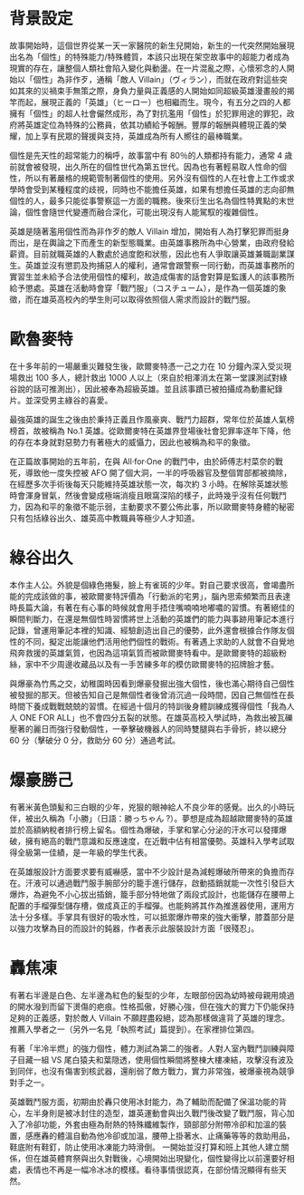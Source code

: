 # 背景設定

故事開始時，這個世界從某一天一家醫院的新生兒開始，新生的一代突然開始展現出名為「個性」的特殊能力/特殊體質，本該只出現在架空故事中的超能力者成為現實的存在，讓整個人類社會陷入變化與動盪。在一片混亂之際，心懷邪念的人開始以「個性」為非作歹，通稱「敵人 Villain」（ヴィラン），而就在政府對這些突如其來的災禍束手無策之際，身負力量與正義感的人開始如同超級英雄漫畫般的揭竿而起，展現正義的「英雄」（ヒーロー）也相繼而生。現今，有五分之四的人都擁有「個性」的超人社會儼然成形，為了對抗濫用「個性」於犯罪用途的罪犯，政府將英雄定位為特殊的公務員，依其功績給予報酬。豐厚的報酬與體現正義的榮耀，加上享有民眾的聲援與支持，英雄成為所有人嚮往的最棒職業。

個性是先天性的超常能力的稱呼，故事當中有 80％的人類都持有能力，通常 4 歳前就會被發現，出久所在的個性世代為第五世代。因為也有著輕易取人性命的個性，所以有著嚴格的規範管制著個性的使用。另外沒有個性的人在社會上工作或求學時會受到某種程度的歧視，同時也不能擔任英雄，如果有想擔任英雄的志向卻無個性的人，最多只能從事警察這一方面的職務。後來衍生出名為個性特異點的末世論，個性會隨世代變遷而融合深化，可能出現沒有人能駕馭的複雜個性。

英雄是隨著濫用個性而為非作歹的敵人 Villain 增加，開始有人為打擊犯罪而挺身而出，是在輿論之下而產生的新型態職業。由英雄事務所為中心營業，由政府發給薪資。目前就職英雄的人數處於過度飽和狀態，因此也有人爭取讓英雄兼職副業謀生。英雄並沒有懲罰及拘捕惡人的權利，通常會跟警察一同行動，而英雄事務所的實習生並未給予合法使用個性的權利，故造成傷害的話會對算是監護人的該事務所給予懲處。英雄在活動時會穿「戰鬥服」（コスチューム），是作為一個英雄的象徵，而在雄英高校內的學生則可以取得依照個人需求而設計的戰鬥服。

# 歐魯麥特

在十多年前的一場嚴重災難發生後，歐爾麥特憑一己之力在 10 分鐘內深入受災現場救出 100 多人，總計救出 1000 人以上（來自於相澤消太在第一堂課測試對綠谷說的話可推測出），因此被奉為超級英雄。並且該事蹟已被拍攝成為動畫紀錄片。並深受男主綠谷的喜愛。

最強英雄的誕生之後由於秉持正義且作風豪爽、戰鬥力超群，常年位於英雄人氣榜榜首，故被稱為 No.1 英雄。從歐爾麥特在英雄界登場後社會犯罪率逐年下降，他的存在本身就對惡勢力有著極大的威懾力，因此也被稱為和平的象徵。

在正篇故事開始的五年前，在與 All·for·One 的戰鬥中，由於師傅志村菜奈的戰死，導致他一度失控被 AFO 開了個大洞，一半的呼吸器官及整個胃部都被摘除，在經歷多次手術後每天只能維持英雄狀態一次，每次約 3 小時。在解除英雄狀態時會渾身冒氣，然後會變成極端消瘦且眼窩深陷的樣子，此時幾乎沒有任何戰鬥力，因為和平的象徵不能示弱，主動要求不要公佈此事，所以歐爾麥特身體的秘密只有包括綠谷出久、雄英高中教職員等極少人才知道。

# 綠谷出久

本作主人公。外貌是個綠色捲髮，臉上有雀斑的少年。對自己要求很高，會竭盡所能的完成該做的事，被歐爾麥特評價為「行動派的宅男」，腦內思索頻繁而且表達時長篇大論，有著在有心事的時候就會用手捂住嘴喃喃地嘟噥的習慣。有著絕佳的瞬間判斷力，在還是無個性時習慣將世上活動的英雄們的能力與事跡用筆記本進行記錄，曾運用筆記本裡的知識、經驗創造出自己的優勢，此外還會根據合作隊友個性的不同，擬定出能讓他們活用他們個性的戰術。有著遇上求助的人就會不自覺地飛奔救援的英雄氣質，也因為這項氣質而被歐爾麥特看中。是歐爾麥特的超級粉絲，家中不少周邊收藏品以及有一手苦練多年的模仿歐爾麥特的招牌臉才藝。

與爆豪為竹馬之交，幼稚園時因看到爆豪發掘出強大個性，後也滿心期待自己個性被發掘的那天。但被告知自己是無個性者後曾消沉過一段時間，因自己無個性在長時間下養成戰戰兢兢的習慣。在經過十個月的特訓後身體訓練成獲得個性「我為人人 ONE FOR ALL」也不會四分五裂的狀態。在雄英高校入學試時，為救出被瓦礫壓著的麗日而強行發動個性，一拳擊破機器人的同時雙腿與右手骨折，終以總分 60 分（擊破分 0 分，救助分 60 分）通過考試。

# 爆豪勝己

有著米黃色頭髪和三白眼的少年，兇狠的眼神給人不良少年的感覺。出久的小時玩伴，被出久稱為「小勝」（日語：勝っちゃん ?）。夢想是成為超越歐爾麥特的英雄並於高額納稅者排行榜上留名。個性為爆破，手掌和掌心分泌的汗水可以發揮爆破，擁有絕高的戰鬥意識和反應速度，在近戰中佔有相當優勢。英雄科入學考試取得全級第一佳績，是一年級的學生代表。

在英雄服設計方面要求要有威嚇感，當中不少設計是為減輕爆破所帶來的負擔而存在。汗液可以通過戰鬥服手腕部分的籠手進行儲存，啟動插銷就能一次性引發巨大爆炸，為避免不小心拔出插銷，籠手部分特地做了兩段式設計，也能儲存在腰帶上配置的手榴彈型儲存槽，做成真正的手榴彈。也能夠將其作為推進器使用，運用方法十分多樣。手掌具有很好的吸水性，可以抵禦爆炸帶來的強大衝擊，膝蓋部分是以強力攻擊為目的而設計的鈍器，作者表示此服裝設計方面「很殘忍」。

# 轟焦凍

有著右半邊是白色、左半邊為紅色的髮型的少年，左眼部份因為幼時被母親用燒過的開水潑到而留下燙傷的疤痕。性格孤傲，好勝心強，但在強大的實力下仍能保持足夠的正義感，對於敵人 Villain 不願趕盡殺絕，認為那樣做違背了英雄的理念。推薦入學者之一（另外一名見「執照考試」篇提到）。在家裡排位第四。

有著「半冷半燃」的強力個性，體力測試為第二的強者。人對人室內戰鬥訓練與障子目藏一組 VS 尾白猿夫和葉隠透，使用個性瞬間將整棟大樓凍結，攻擊沒有波及到同伴，也沒有傷害到核武器，還削弱了敵方戰力，實力非常強，被爆豪視為競爭對手之一。

英雄戰鬥服方面，初期由於轟只使用冰封能力，為了輔助而配備了保溫功能的背心，左半身則是被冰封住的造型，雄英運動會與出久戰鬥後改變了戰鬥服，背心加入了冷卻功能，外套由極為耐熱的特殊纖維製作，頸部部分附帶冷卻和加溫的裝置，感應轟的體溫自動為他冷卻或加溫，腰帶上掛著水、止痛藥等等的救助用品，鞋底附有鞋釘，防止使用冰凍能力時滑倒。 一開始並沒打算和班上其他人建立關係，但在雄英體育祭與出久對戰後，心境開始出現變化，個性變得比以前還要好相處，表情也不再是一幅冷冰冰的模樣。看待事情很認真，在部份情況顯得有些天然。

